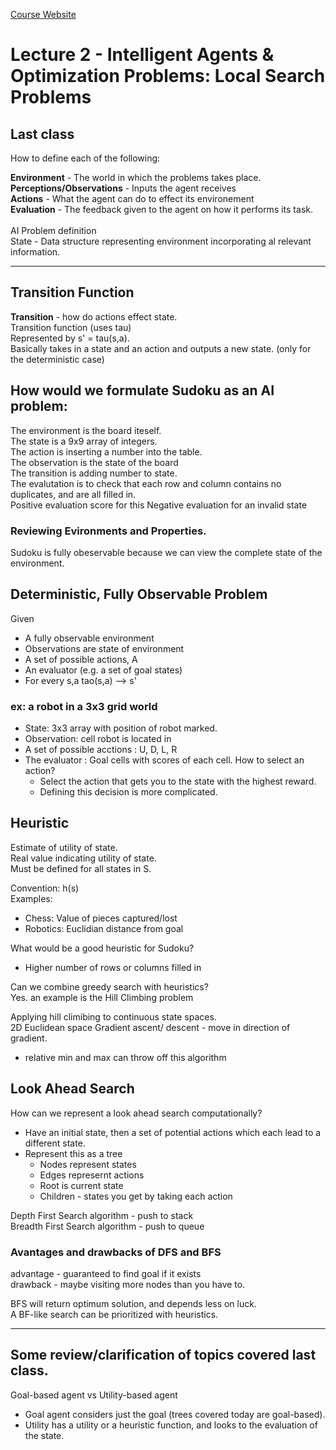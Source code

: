 [Course Website](https://robotics.cs.rutgers.edu/cs-440-intro-to-artifical-intelligence-spring-2020/)

# Lecture 2 - Intelligent Agents & Optimization Problems: Local Search Problems

## Last class
How to define each of the following:

**Environment** - The world in which the problems takes place.<br>
**Perceptions/Observations** - Inputs the agent receives<br>
**Actions** - What the agent can do to effect its environement<br>
**Evaluation** - The feedback given to the agent on how it performs its task.<br><br>
AI Problem definition<br>
State - Data structure representing environment incorporating al relevant information.

---
## Transition Function
**Transition** - how do actions effect state. <br>
Transition function (uses tau)<br>
Represented by s' = tau(s,a).<br>
Basically takes in a state and an action and outputs a new state.
(only for the deterministic case)

## How would we formulate Sudoku as an AI problem:
The environment is the board iteself.<br>
The state is a 9x9 array of integers.<br>
The action is inserting a number into the table.<br>
The observation is the state of the board<br>
The transition is adding number to state.<br>
The evalutation is to check that each row and column contains no duplicates, and are all filled in.<br>
Positive evaluation score for this
Negative evaluation for an invalid state

### Reviewing Evironments and Properties.
Sudoku is fully obeservable because we can view the complete state of the environment.

## Deterministic, Fully Observable Problem
Given
* A fully observable environment
* Observations are state of environment
* A set of possible actions, A
* An evaluator (e.g. a set of goal states)
* For every s,a tao(s,a) --> s'

### ex: a robot in a 3x3 grid world
* State: 3x3 array with position of robot marked.
* Observation: cell robot is located in
* A set of possible acctions : U, D, L, R
* The evaluator : Goal cells with scores of each cell.
How to select an action?
    * Select the action that gets you to the state with the highest reward.
    * Defining this decision is more complicated.

## Heuristic
Estimate of utility of state. <br>
Real value indicating utility of state. <br>
Must be defined for all states in S. <br>
    
Convention: h(s) <br>
Examples:
* Chess: Value of pieces captured/lost
* Robotics: Euclidian distance from goal

What would be a good heuristic for Sudoku?<br>
- Higher number of rows or columns filled in

Can we combine greedy search with heuristics? <br> Yes. an example is the Hill Climbing problem<br>

Applying hill climibing to continuous state spaces.<br>
2D Euclidean space
Gradient ascent/ descent - move in direction of gradient.
 - relative min and max can throw off this algorithm

## Look Ahead Search
How can we represent a look ahead search computationally?<br>
- Have an initial state, then a set of potential actions which each lead
to a different state.
- Represent this as a tree
    - Nodes represent states
    - Edges represernt actions
    - Root is current state
    - Children - states you get by taking each action 

Depth First Search algorithm - push to stack <br>
Breadth First Search algorithm - push to queue <br>
    
### Avantages and drawbacks of DFS and BFS
advantage - guaranteed to find goal if it exists<br>
drawback - maybe visiting more nodes than you have to.

BFS will return optimum solution, and depends less on luck.<br>
A BF-like search can be prioritized with heuristics.

---
## Some review/clarification of topics covered last class.

Goal-based agent vs Utility-based agent
* Goal agent considers just the goal (trees covered today are goal-based).
* Utility has a utility or a heuristic function, and looks to the
evaluation of the state.
